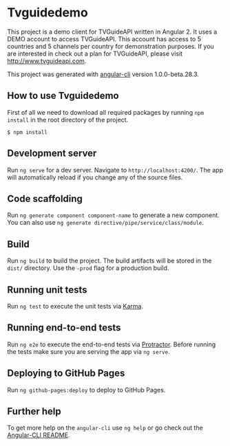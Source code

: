 # Tvguidedemo

This project is a demo client for TVGuideAPI written in Angular 2. It uses a DEMO account to access TVGuideAPI. This account has access to 5 countries and 5 channels per country for demonstration purposes. If you are interested in check out a plan for TVGuideAPI, please visit http://www.tvguideapi.com.

This project was generated with [angular-cli](https://github.com/angular/angular-cli) version 1.0.0-beta.28.3.

## How to use Tvguidedemo
First of all we need to download all required packages by running `npm install` in the root directory of the project.

```
$ npm install
```

## Development server
Run `ng serve` for a dev server. Navigate to `http://localhost:4200/`. The app will automatically reload if you change any of the source files.

## Code scaffolding

Run `ng generate component component-name` to generate a new component. You can also use `ng generate directive/pipe/service/class/module`.

## Build

Run `ng build` to build the project. The build artifacts will be stored in the `dist/` directory. Use the `-prod` flag for a production build.

## Running unit tests

Run `ng test` to execute the unit tests via [Karma](https://karma-runner.github.io).

## Running end-to-end tests

Run `ng e2e` to execute the end-to-end tests via [Protractor](http://www.protractortest.org/).
Before running the tests make sure you are serving the app via `ng serve`.

## Deploying to GitHub Pages

Run `ng github-pages:deploy` to deploy to GitHub Pages.

## Further help

To get more help on the `angular-cli` use `ng help` or go check out the [Angular-CLI README](https://github.com/angular/angular-cli/blob/master/README.md).
